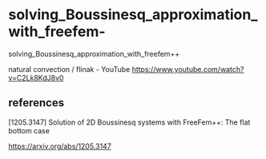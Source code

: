 # solving_Boussinesq_approximation_with_freefem-
solving_Boussinesq_approximation_with_freefem++

natural convection / flinak - YouTube https://www.youtube.com/watch?v=C2Lk8KdJ8v0

## references

[1205.3147] Solution of 2D Boussinesq systems with FreeFem++: The flat bottom case

https://arxiv.org/abs/1205.3147
